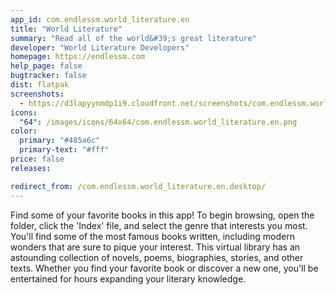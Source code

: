 ```yaml
---
app_id: com.endlessm.world_literature.en
title: "World Literature"
summary: "Read all of the world&#39;s great literature"
developer: "World Literature Developers"
homepage: https://endlessm.com
help_page: false
bugtracker: false
dist: flatpak
screenshots:
  - https://d3lapyynmdp1i9.cloudfront.net/screenshots/com.endlessm.world_literature.en/C/com.endlessm.world_literature.en-screenshot1.jpg
icons:
  "64": /images/icons/64x64/com.endlessm.world_literature.en.png
color:
  primary: "#485a6c"
  primary-text: "#fff"
price: false
releases:

redirect_from: /com.endlessm.world_literature.en.desktop/
---
```


<p>Find some of your favorite books in this app! To begin browsing, open the folder, click the 'Index' file, and select the genre that interests you most. You'll find some of the most famous books written, including modern wonders that are sure to pique your interest. This virtual library has an astounding collection of novels, poems, biographies, stories, and other texts. Whether you find your favorite book or discover a new one, you'll be entertained for hours expanding your literary knowledge.</p>